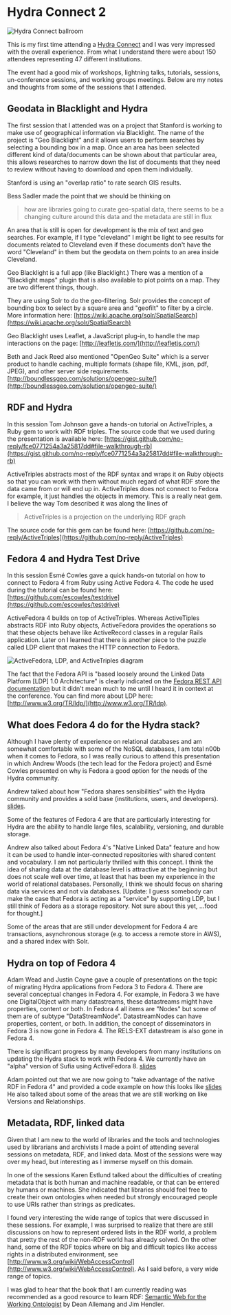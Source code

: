 # Hydra Connect 2
![Hydra Connect ballroom](https://hectorcorrea.com/images/hydraconnect2.jpg) 

This is my first time attending a [Hydra Connect](https://wiki.duraspace.org/display/hydra/Hydra+Connect+2+-+Fall+2014) and I was very impressed with the overall experience. From what I understand there were about 150 attendees representing 47 different institutions.

The event had a good mix of workshops, lightning talks, tutorials, sessions, un-conference sessions, and working groups meetings. Below are my notes and thoughts from some of the sessions that I attended.


## Geodata in Blacklight and Hydra
The first session that I attended was on a project that Stanford is working to make use of geographical information via Blacklight. The name of the project is "Geo Blacklight" and it allows users to perform searches by selecting a bounding box in a map. Once an area has been selected different kind of data/documents can be shown about that particular area, this allows researches to narrow down the list of documents that they need to review without having to download and open them individually.

Stanford is using an "overlap ratio" to rate search GIS results. 

Bess Sadler made the point that we should be thinking on

> how are libraries going to curate geo-spatial data, 
> there seems to be a changing culture around this data and the metadata are still in flux

An area that is still is open for development is the mix of text and geo searches. For example, if I type "cleveland" I might be light to see results for documents related to Cleveland even if these documents don't have the word "Cleveland" in them but the geodata on them points to an area inside Cleveland.

Geo Blacklight is a full app (like Blacklight.) There was a mention of a "Blacklight maps" plugin that is also available to plot points on a map. They are two different things, though.

They are using Solr to do the geo-filtering. Solr provides the concept of bounding box to select by a square area and "geofilt" to filter by a circle. More information here: [https://wiki.apache.org/solr/SpatialSearch](https://wiki.apache.org/solr/SpatialSearch) 

Geo Blacklight uses Leaflet, a JavaScript plug-in, to handle the map interactions on the page: [http://leafletjs.com/](http://leafletjs.com/)

Beth and Jack Reed also mentioned "OpenGeo Suite" which is a server product to handle caching, multiple formats (shape file, KML, json, pdf, JPEG), and other server side requirements. [http://boundlessgeo.com/solutions/opengeo-suite/](http://boundlessgeo.com/solutions/opengeo-suite/)


## RDF and Hydra
In this session Tom Johnson gave a hands-on tutorial on ActiveTriples, a Ruby gem to work with RDF triples. The source code that we used during the presentation is available here: [https://gist.github.com/no-reply/fce0771254a3a25817dd#file-walkthrough-rb](https://gist.github.com/no-reply/fce0771254a3a25817dd#file-walkthrough-rb) 

ActiveTriples abstracts most of the RDF syntax and wraps it on Ruby objects so that you can work with them without much regard of what RDF store the data came from or will end up in. ActiveTriples does not connect to Fedora for example, it just handles the objects in memory. This is a really neat gem. I believe the way Tom described it was along the lines of 

> ActiveTriples is a projection on the underlying RDF graph

The source code for this gem can be found here: [https://github.com/no-reply/ActiveTriples](https://github.com/no-reply/ActiveTriples)

## Fedora 4 and Hydra Test Drive
In this session Esmé Cowles gave a quick hands-on tutorial on how to connect to Fedora 4 from Ruby using Active Fedora 4. The code he used during the tutorial can be found here: [https://github.com/escowles/testdrive](https://github.com/escowles/testdrive)

ActiveFedora 4 builds on top of ActiveTriples. Whereas ActiveTiples abstracts RDF into Ruby objects, ActiveFedora provides the operations so that these objects behave like ActiveRecord classes in a regular Rails application. Later on I learned that there is another piece to the puzzle called LDP client that makes the HTTP connection to Fedora.

![ActiveFedora, LDP, and ActiveTriples diagram](https://hectorcorrea.com/images/activefedora_diag.jpg) 

The fact that the Fedora API is "based loosely around the Linked Data Platform [LDP] 1.0 Architecture" is clearly indicated on the [Fedora REST API documentation](https://wiki.duraspace.org/display/FF/RESTful+HTTP+API) but it didn't mean much to me until I heard it in context at the conference. You can find more about LDP here: [http://www.w3.org/TR/ldp/](http://www.w3.org/TR/ldp).


## What does Fedora 4 do for the Hydra stack?

Although I have plenty of experience on relational databases and am somewhat comfortable with some of the NoSQL databases, I am total n00b when it comes to Fedora, so I was really curious to attend this presentation in which Andrew Woods (the tech lead for the Fedora project) and Esmé Cowles presented on why is Fedora a good option for the needs of the Hydra community.

Andrew talked about how "Fedora shares sensibilities" with the Hydra community and provides a solid base (institutions, users, and developers). [slides](https://wiki.duraspace.org/download/attachments/63408008/F4-Hydra-Connect-stack-2014-10-02.pdf). 

Some of the features of Fedora 4 are that are particularly interesting for Hydra are the ability to handle large files, scalability, versioning, and durable storage. 

Andrew also talked about Fedora 4's "Native Linked Data" feature and how it can be used to handle inter-connected repositories with shared content and vocabulary. I am not particularly thrilled with this concept. I think the idea of sharing data at the database level is attractive at the beginning but does not scale well over time, at least that has been my experience in the world of relational databases. Personally, I think we should focus on sharing data via services and not via databases.  [Update: I guess somebody can make the case that Fedora is acting as a "service" by supporting LDP, but I still think of Fedora as a storage repository. Not sure about this yet, ...food for thought.] 

Some of the areas that are still under development for Fedora 4 are transactions, asynchronous storage (e.g. to access a remote store in AWS), and a shared index with Solr.


## Hydra on top of Fedora 4

Adam Wead and Justin Coyne gave a couple of presentations on the topic of migrating Hydra applications from Fedora 3 to Fedora 4. There are several conceptual changes in Fedora 4. For example, in Fedora 3 we have one DigitalObject with many datastreams, these datastreams might have properties, content or both. In Fedora 4 all items are "Nodes" but some of them are of subtype "DataStreamNode". DatastreamNodes can have properties, content, or both. In addition, the concept of disseminators in Fedora 3 is now gone in Fedora 4. The RELS-EXT datastream is also gone in Fedora 4.

There is significant progress by many developers from many institutions on updating the Hydra stack to work with Fedora 4. We currently have an "alpha" version of Sufia using ActiveFedora 8. [slides](http://jcoyne.github.io/hydra-on-top-of-fedora4.html#slide-25)

Adam pointed out that we are now going to "take advantage of the native RDF in Fedora 4" and provided a code example on how this looks like [slides](http://awead.github.io/presentations/fedora-migrate/#/8) He also talked about some of the areas that we are still working on like Versions and Relationships.


## Metadata, RDF, linked data

Given that I am new to the world of libraries and the tools and technologies used by librarians and archivists I made a point of attending several sessions on metadata, RDF, and linked data. Most of the sessions were way over my head, but interesting as I immerse myself on this domain.

In one of the sessions Karen Estlund talked about the difficulties of creating metadata that is both human and machine readable, or that can be entered by humans or machines. She indicated that libraries should feel free to create their own ontologies when needed but strongly encouraged people to use URIs rather than strings as predicates.

I found very interesting the wide range of topics that were discussed in these sessions. For example, I was surprised to realize that there are still discussions on how to represent ordered lists in the RDF world, a problem that pretty the rest of the non-RDF world has already solved. On the other hand, some of the RDF topics where on big and difficult topics like access rights in a distributed environment, see [http://www.w3.org/wiki/WebAccessControl](http://www.w3.org/wiki/WebAccessControl).  As I said before, a very wide range of topics.

I was glad to hear that the book that I am currently reading was recommended as a good resource to learn RDF: [Semantic Web for the Working Ontologist](http://workingontologist.org) by Dean Allemang and Jim Hendler.